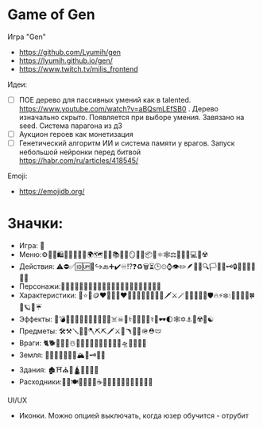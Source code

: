 # Game of Gen

Игра "Gen"
- https://github.com/Lyumih/gen
- https://lyumih.github.io/gen/
- https://www.twitch.tv/milis_frontend

Идеи:

- [ ] ПОЕ дерево для пассивных умений как в talented. https://www.youtube.com/watch?v=aBQsmLEfSB0 . Дерево изначально скрыто. Появляется при выборе умения. Завязано на seed. Система парагона из д3
- [ ] Аукцион героев как монетизация
- [ ] Генетический алгоритм ИИ и система памяти у врагов. Запуск небольшой нейронки перед битвой https://habr.com/ru/articles/418545/

Emoji:
- https://emojidb.org/

# Значки:
- Игра: 🧬
- Меню:⚙️📶💲🛍️🧺🎒🥋🏋️‍♂️🌍🗺️📗📖📚🧾📜🪞🔭🎁📦🎣⚛🕸️⚖️🧑🏻‍💻💻🚧☢️
- Действия: ⚠️⛔✅🆔🆙🔄↪️🔙➕✔️♾️⁉❓♻️🗑️⏳🕒⏲⌚👁️✏️🪶📸🔎🔍🏳️🏴󠁧󠁢󠁷󠁬󠁳󠁿🔧🗝️🔒📁💾🔗💊🎁🖕  
- Персонажи:👤🕵🏼‍♀️👷🏻‍♀️👩🏼‍⚕️🧟‍♂️🥷🏽🧛🧙🏼‍♂️🧙🏼👩‍🎓
- Характеристики: 💎⭐🌟🪙❤️💓💖💘❤️‍🔥💙💚💚💛🖤🧠🔮🗡️⚔️🪄👟🏹🎯💪🏽🛡️🔥⚡❄️💧🧊🍃👊🌈🍀🔦🪐🔷☔
- Эффекты: 🤕💣💢🌀💥💡💬💞💋🫧🧬💀☠️☠︎🦴⚕👑💤🎲🧩⚕️🌊🕶️🌓🕸✡️⚓🦠☢️💯☯
- Предметы: 🛠️⚒️🪛🔧🔨🪓⛏️⛏🗡️⚔️🔱🪃🏹🔫🪖⛑️🩲
- Враги: 🐈🐕🦀🐶🦎☃️👻👾🐲🦇🐼🐪🦬🐥🐝🐺🛸🦕🦑🦈🐨
- Земля: 🌳🌲🌵🌴🌱🌿🏺🏔️🧱🗝️🗿⛲
- Здания: 🏚️⛩️⛪🏰🛕🏨🏦🎪🚃
- Расходники:🎁🧪🍽️🎂🍍🥯🌽☕🧉🍫🥖🍿🍗🍑🍈🥩🍎🍺🍄

UI/UX
- Иконки. Можно опцией выключать, когда юзер обучится - отрубит
